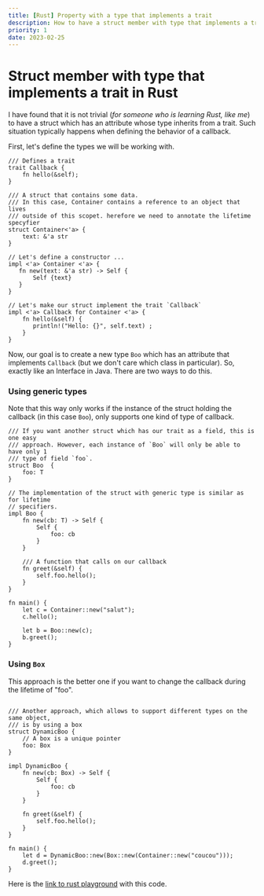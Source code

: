 ```yaml
---
title: [Rust] Property with a type that implements a trait
description: How to have a struct member with type that implements a trait in Rust
priority: 1
date: 2023-02-25
---
```


# Struct member with type that implements a trait in Rust

I have found that it is not trivial (*for someone who is learning Rust, like me*) to have a struct which has an attribute whose type inherits from a trait. Such situation typically happens when defining the behavior of a callback.


First, let's define the types we will be working with.

<pre><code class="language-rust">/// Defines a trait
trait Callback {
    fn hello(&self);
}

/// A struct that contains some data.
/// In this case, Container contains a reference to an object that lives 
/// outside of this scopet. herefore we need to annotate the lifetime specyfier
struct Container<'a> {
    text: &'a str
}

// Let's define a constructor ...
impl <'a> Container <'a> {
   fn new(text: &'a str) -> Self {
       Self {text}
   } 
}

// Let's make our struct implement the trait `Callback`
impl <'a> Callback for Container <'a> {
    fn hello(&self) {
       println!("Hello: {}", self.text) ;
    } 
}
</code></pre>

Now, our goal is to create a new type <code>Boo</code> which has an attribute that implements <code>Callback</code> (but we don't care which class in particular). So, exactly like an Interface in Java. There are two ways to do this.

### Using generic types

Note that this way only works if the instance of the struct holding the callback (in this case <code>Boo</code>), only supports one kind of type of callback.

<pre><code class="language-rust">/// If you want another struct which has our trait as a field, this is one easy
/// approach. However, each instance of `Boo` will only be able to have only 1 
/// type of field `foo`.
struct Boo <T: Callback> {
    foo: T
}

// The implementation of the struct with generic type is similar as for lifetime
// specifiers. 
impl<T: Callback> Boo<T> {
    fn new(cb: T) -> Self {
        Self {
            foo: cb
        }
    }
    
    /// A function that calls on our callback
    fn greet(&self) {
        self.foo.hello();
    }
}

fn main() {
    let c = Container::new("salut");
    c.hello();

    let b = Boo::new(c);
    b.greet();
}
</code></pre>

### Using <code>Box</code>

This approach is the better one if you want to change the callback during the lifetime of "foo". 

<pre><code class="language-rust">
/// Another approach, which allows to support different types on the same object,
/// is by using a box
struct DynamicBoo {
    // A box is a unique pointer
    foo: Box<dyn Callback>
}

impl DynamicBoo {
    fn new(cb: Box<dyn Callback>) -> Self {
        Self {
            foo: cb
        }
    }    
    
    fn greet(&self) {
        self.foo.hello();
    }
}

fn main() {
    let d = DynamicBoo::new(Box::new(Container::new("coucou")));
    d.greet();
}
</code></pre>


Here is the [link to rust playground](https://play.rust-lang.org/?version=stable&mode=debug&edition=2021&gist=0391a65d099601b3855c6732a63c6bec) with this code.

